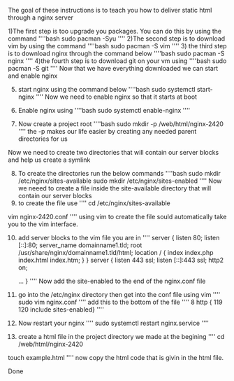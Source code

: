 The goal of these instructions is to teach you how to deliver static html through a nginx server

1)The first step is too upgrade you packages. You can do this by using the command 
''''bash
sudo pacman -Syu 
''''
2)The second step is to download vim 
by using the command 
''''bash
sudo pacman -S vim
''''
3) the third step is to download nginx through the command below
''''bash
sudo pacman -S nginx
''''
4)the fourth step is to download git on your vm using
''''bash
sudo pacman -S git
''''
Now that we have everything downloaded we can start and enable nginx

5) start nginx using the command below
''''bash
sudo systemctl start-nginx
''''
Now we need to enable nginx so that it starts at boot

6) Enable nginx using
''''bash
sudo systemctl enable-nginx
''''
7) Now create a project root 
''''bash
sudo mkdir -p /web/html/nginx-2420
''''
the -p makes our life easier by creating any needed parent directories for us

Now we need to create two directories that will contain our server blocks and help us create a symlink

8) To create the directories run the below commands
''''bash
sudo mkdir /etc/nginx/sites-available
sudo mkdir /etc/nginx/sites-enabled
''''
Now we neeed to create a file inside the site-available directory that will contain our server blocks 
9) to create the file use 
''''
cd /etc/nginx/sites-available

vim nginx-2420.conf
''''
using vim to create the file sould automatically take you to the vim interface.

10) add server blocks to the vim file you are in
''''
server {
    listen 80;
    listen [::]:80;
    server_name domainname1.tld;
    root /usr/share/nginx/domainname1.tld/html;
    location / {
        index index.php index.html index.htm;
    }
}
server {
    listen 443 ssl;
    listen [::]:443 ssl;
    http2 on;

    ...
}
''''
Now add the site-enabled to the end of the nginx.conf file

11) go into the /etc/nginx directory
then get into the conf file using vim
''''
sudo vim nginx.conf
''''
add this to the bottom of the file
''''
8 http {
119
120         include sites-enabled}
''''

12) Now restart your nginx
''''
sudo systemctl restart nginx.service
''''

13) create a html file in the project directory we made at the begining
''''
cd /web/html/nginx-2420

touch example.html
''''
now copy the html code that is givin in the html file.

Done






